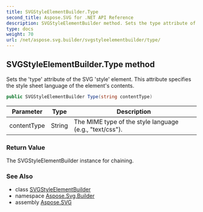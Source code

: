 ```yaml
---
title: SVGStyleElementBuilder.Type
second_title: Aspose.SVG for .NET API Reference
description: SVGStyleElementBuilder method. Sets the type attribute of the SVG style element. This attribute specifies the style sheet language of the elements contents
type: docs
weight: 70
url: /net/aspose.svg.builder/svgstyleelementbuilder/type/
---
```

## SVGStyleElementBuilder.Type method

Sets the 'type' attribute of the SVG 'style' element. This attribute specifies the style sheet language of the element's contents.

```csharp
public SVGStyleElementBuilder Type(string contentType)
```

| Parameter | Type | Description |
| --- | --- | --- |
| contentType | String | The MIME type of the style language (e.g., "text/css"). |

### Return Value

The SVGStyleElementBuilder instance for chaining.

### See Also

* class [SVGStyleElementBuilder](../)
* namespace [Aspose.Svg.Builder](../../../aspose.svg.builder/)
* assembly [Aspose.SVG](../../../)
